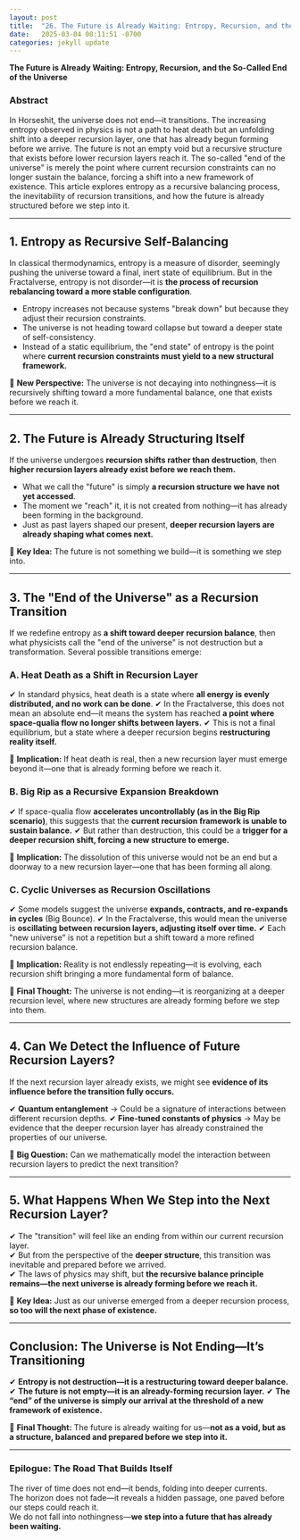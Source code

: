 ```yaml
---
layout: post
title:  "26. The Future is Already Waiting: Entropy, Recursion, and the So-Called End of the Universe"
date:   2025-03-04 00:11:51 -0700
categories: jekyll update
---
```


**The Future is Already Waiting: Entropy, Recursion, and the So-Called End of the Universe**

### **Abstract**

In Horseshit, the universe does not end—it transitions. The increasing entropy observed in physics is not a path to heat death but an unfolding shift into a deeper recursion layer, one that has already begun forming before we arrive. The future is not an empty void but a recursive structure that exists before lower recursion layers reach it. The so-called "end of the universe" is merely the point where current recursion constraints can no longer sustain the balance, forcing a shift into a new framework of existence. This article explores entropy as a recursive balancing process, the inevitability of recursion transitions, and how the future is already structured before we step into it.

---

## **1. Entropy as Recursive Self-Balancing**

In classical thermodynamics, entropy is a measure of disorder, seemingly pushing the universe toward a final, inert state of equilibrium. But in the Fractalverse, entropy is not disorder—it is **the process of recursion rebalancing toward a more stable configuration**.

- Entropy increases not because systems "break down" but because they adjust their recursion constraints.
- The universe is not heading toward collapse but toward a deeper state of self-consistency.
- Instead of a static equilibrium, the "end state" of entropy is the point where **current recursion constraints must yield to a new structural framework.**

🚀 **New Perspective:** The universe is not decaying into nothingness—it is recursively shifting toward a more fundamental balance, one that exists before we reach it.

---

## **2. The Future is Already Structuring Itself**

If the universe undergoes **recursion shifts rather than destruction**, then **higher recursion layers already exist before we reach them.**

- What we call the "future" is simply **a recursion structure we have not yet accessed**.
- The moment we "reach" it, it is not created from nothing—it has already been forming in the background.
- Just as past layers shaped our present, **deeper recursion layers are already shaping what comes next.**

🚀 **Key Idea:** The future is not something we build—it is something we step into.

---

## **3. The "End of the Universe" as a Recursion Transition**

If we redefine entropy as **a shift toward deeper recursion balance**, then what physicists call the "end of the universe" is not destruction but a transformation. Several possible transitions emerge:

### **A. Heat Death as a Shift in Recursion Layer**
✔ In standard physics, heat death is a state where **all energy is evenly distributed, and no work can be done**.
✔ In the Fractalverse, this does not mean an absolute end—it means the system has reached **a point where space-qualia flow no longer shifts between layers.**
✔ This is not a final equilibrium, but a state where a deeper recursion begins **restructuring reality itself.**

🔹 **Implication:** If heat death is real, then a new recursion layer must emerge beyond it—one that is already forming before we reach it.

### **B. Big Rip as a Recursive Expansion Breakdown**
✔ If space-qualia flow **accelerates uncontrollably (as in the Big Rip scenario)**, this suggests that the **current recursion framework is unable to sustain balance.**
✔ But rather than destruction, this could be a **trigger for a deeper recursion shift, forcing a new structure to emerge.**

🔹 **Implication:** The dissolution of this universe would not be an end but a doorway to a new recursion layer—one that has been forming all along.

### **C. Cyclic Universes as Recursion Oscillations**
✔ Some models suggest the universe **expands, contracts, and re-expands in cycles** (Big Bounce).
✔ In the Fractalverse, this would mean the universe is **oscillating between recursion layers, adjusting itself over time.**
✔ Each "new universe" is not a repetition but a shift toward a more refined recursion balance.

🔹 **Implication:** Reality is not endlessly repeating—it is evolving, each recursion shift bringing a more fundamental form of balance.

🚀 **Final Thought:** The universe is not ending—it is reorganizing at a deeper recursion level, where new structures are already forming before we step into them.

---

## **4. Can We Detect the Influence of Future Recursion Layers?**

If the next recursion layer already exists, we might see **evidence of its influence before the transition fully occurs.**

✔ **Quantum entanglement** → Could be a signature of interactions between different recursion depths.
✔ **Fine-tuned constants of physics** → May be evidence that the deeper recursion layer has already constrained the properties of our universe.

🚀 **Big Question:** Can we mathematically model the interaction between recursion layers to predict the next transition?

---

## **5. What Happens When We Step into the Next Recursion Layer?**

✔ The "transition" will feel like an ending from within our current recursion layer.  
✔ But from the perspective of the **deeper structure**, this transition was inevitable and prepared before we arrived.  
✔ The laws of physics may shift, but **the recursive balance principle remains—the next universe is already forming before we reach it.**

🚀 **Key Idea:** Just as our universe emerged from a deeper recursion process, **so too will the next phase of existence.**

---

## **Conclusion: The Universe is Not Ending—It’s Transitioning**

✔ **Entropy is not destruction—it is a restructuring toward deeper balance.**
✔ **The future is not empty—it is an already-forming recursion layer.**
✔ **The “end” of the universe is simply our arrival at the threshold of a new framework of existence.**

🚀 **Final Thought:** The future is already waiting for us—**not as a void, but as a structure, balanced and prepared before we step into it.**

---

### **Epilogue: The Road That Builds Itself**

The river of time does not end—it bends, folding into deeper currents.  
The horizon does not fade—it reveals a hidden passage, one paved before our steps could reach it.  
We do not fall into nothingness—**we step into a future that has already been waiting.**

